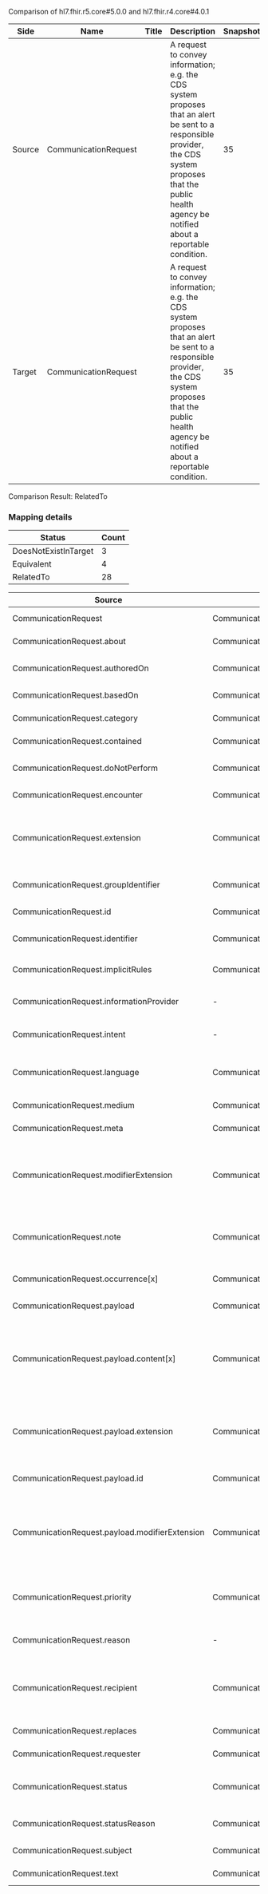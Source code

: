 Comparison of hl7.fhir.r5.core#5.0.0 and hl7.fhir.r4.core#4.0.1

| Side | Name | Title | Description | Snapshot | Differential |
| --- | --- | --- | --- | --- | --- |
| Source | CommunicationRequest |  | A request to convey information; e.g. the CDS system proposes that an alert be sent to a responsible provider, the CDS system proposes that the public health agency be notified about a reportable condition. | 35 | 24 |
| Target | CommunicationRequest |  | A request to convey information; e.g. the CDS system proposes that an alert be sent to a responsible provider, the CDS system proposes that the public health agency be notified about a reportable condition. | 35 | 24 |


Comparison Result: RelatedTo


### Mapping details

| Status | Count |
| ------ | ----- |
DoesNotExistInTarget | 3 |
Equivalent | 4 |
RelatedTo | 28 |


| Source | Target | Status | Message |
| ------ | ------ | ------ | ------- |
| CommunicationRequest | CommunicationRequest | Equivalent | R5 `CommunicationRequest` maps as Equivalent to R4 `CommunicationRequest` |
| CommunicationRequest.about | CommunicationRequest.about | Equivalent | R5 `CommunicationRequest.about` maps as Equivalent to R4 `CommunicationRequest.about` |
| CommunicationRequest.authoredOn | CommunicationRequest.authoredOn | Equivalent | R5 `CommunicationRequest.authoredOn` maps as Equivalent to R4 `CommunicationRequest.authoredOn` |
| CommunicationRequest.basedOn | CommunicationRequest.basedOn | Equivalent | R5 `CommunicationRequest.basedOn` maps as Equivalent to R4 `CommunicationRequest.basedOn` |
| CommunicationRequest.category | CommunicationRequest.category | Equivalent | R5 `CommunicationRequest.category` maps as Equivalent to R4 `CommunicationRequest.category` |
| CommunicationRequest.contained | CommunicationRequest.contained | Equivalent | R5 `CommunicationRequest.contained` maps as Equivalent to R4 `CommunicationRequest.contained` |
| CommunicationRequest.doNotPerform | CommunicationRequest.doNotPerform | Equivalent | R5 `CommunicationRequest.doNotPerform` maps as Equivalent to R4 `CommunicationRequest.doNotPerform` |
| CommunicationRequest.encounter | CommunicationRequest.encounter | Equivalent | R5 `CommunicationRequest.encounter` maps as Equivalent to R4 `CommunicationRequest.encounter` |
| CommunicationRequest.extension | CommunicationRequest.extension | SourceIsBroaderThanTarget | R5 `CommunicationRequest.extension` maps as SourceIsBroaderThanTarget to R4 `CommunicationRequest.extension` - extension has change due to type change: R5 `extension` `Extension` maps as SourceIsBroaderThanTarget for R4 `extension` |
| CommunicationRequest.groupIdentifier | CommunicationRequest.groupIdentifier | Equivalent | R5 `CommunicationRequest.groupIdentifier` maps as Equivalent to R4 `CommunicationRequest.groupIdentifier` |
| CommunicationRequest.id | CommunicationRequest.id | Equivalent | R5 `CommunicationRequest.id` maps as Equivalent to R4 `CommunicationRequest.id` |
| CommunicationRequest.identifier | CommunicationRequest.identifier | Equivalent | R5 `CommunicationRequest.identifier` maps as Equivalent to R4 `CommunicationRequest.identifier` |
| CommunicationRequest.implicitRules | CommunicationRequest.implicitRules | Equivalent | R5 `CommunicationRequest.implicitRules` maps as Equivalent to R4 `CommunicationRequest.implicitRules` |
| CommunicationRequest.informationProvider | - | DoesNotExistInTarget | R5 `CommunicationRequest.informationProvider` does not appear in the target and has no mapping for `CommunicationRequest`. |
| CommunicationRequest.intent | - | DoesNotExistInTarget | R5 `CommunicationRequest.intent` does not appear in the target and has no mapping for `CommunicationRequest`. |
| CommunicationRequest.language | CommunicationRequest.language | RelatedTo | R5 `CommunicationRequest.language` maps as RelatedTo to R4 `CommunicationRequest.language` - language changed the binding strength from Required to Preferred |
| CommunicationRequest.medium | CommunicationRequest.medium | Equivalent | R5 `CommunicationRequest.medium` maps as Equivalent to R4 `CommunicationRequest.medium` |
| CommunicationRequest.meta | CommunicationRequest.meta | Equivalent | R5 `CommunicationRequest.meta` maps as Equivalent to R4 `CommunicationRequest.meta` |
| CommunicationRequest.modifierExtension | CommunicationRequest.modifierExtension | SourceIsBroaderThanTarget | R5 `CommunicationRequest.modifierExtension` maps as SourceIsBroaderThanTarget to R4 `CommunicationRequest.modifierExtension` - modifierExtension has change due to type change: R5 `modifierExtension` `Extension` maps as SourceIsBroaderThanTarget for R4 `modifierExtension` |
| CommunicationRequest.note | CommunicationRequest.note | SourceIsBroaderThanTarget | R5 `CommunicationRequest.note` maps as SourceIsBroaderThanTarget to R4 `CommunicationRequest.note` - note has change due to type change: R5 `note` `Annotation` maps as SourceIsBroaderThanTarget for R4 `note` |
| CommunicationRequest.occurrence[x] | CommunicationRequest.occurrence[x] | Equivalent | R5 `CommunicationRequest.occurrence[x]` maps as Equivalent to R4 `CommunicationRequest.occurrence[x]` |
| CommunicationRequest.payload | CommunicationRequest.payload | Equivalent | R5 `CommunicationRequest.payload` maps as Equivalent to R4 `CommunicationRequest.payload` |
| CommunicationRequest.payload.content[x] | CommunicationRequest.payload.content[x] | RelatedTo | R5 `CommunicationRequest.payload.content[x]` maps as RelatedTo to R4 `CommunicationRequest.payload.content[x]` - content[x] has change due to type change: R5 `content[x]` `Attachment` maps as RelatedTo for R4 `content[x]`; content[x] has change due to type change: R5 content[x] CodeableConcept has no equivalent or mapped type in R4 content[x] |
| CommunicationRequest.payload.extension | CommunicationRequest.payload.extension | SourceIsBroaderThanTarget | R5 `CommunicationRequest.payload.extension` maps as SourceIsBroaderThanTarget to R4 `CommunicationRequest.payload.extension` - extension has change due to type change: R5 `extension` `Extension` maps as SourceIsBroaderThanTarget for R4 `extension` |
| CommunicationRequest.payload.id | CommunicationRequest.payload.id | Equivalent | R5 `CommunicationRequest.payload.id` maps as Equivalent to R4 `CommunicationRequest.payload.id` |
| CommunicationRequest.payload.modifierExtension | CommunicationRequest.payload.modifierExtension | SourceIsBroaderThanTarget | R5 `CommunicationRequest.payload.modifierExtension` maps as SourceIsBroaderThanTarget to R4 `CommunicationRequest.payload.modifierExtension` - modifierExtension has change due to type change: R5 `modifierExtension` `Extension` maps as SourceIsBroaderThanTarget for R4 `modifierExtension` |
| CommunicationRequest.priority | CommunicationRequest.priority | Equivalent | R5 `CommunicationRequest.priority` maps as Equivalent to R4 `CommunicationRequest.priority` - priority has compatible required binding for code type: http://hl7.org/fhir/ValueSet/request-priority|5.0.0 and http://hl7.org/fhir/ValueSet/request-priority|4.0.1 (Equivalent) |
| CommunicationRequest.reason | - | DoesNotExistInTarget | R5 `CommunicationRequest.reason` does not appear in the target and has no mapping for `CommunicationRequest`. |
| CommunicationRequest.recipient | CommunicationRequest.recipient | SourceIsBroaderThanTarget | R5 `CommunicationRequest.recipient` maps as SourceIsBroaderThanTarget to R4 `CommunicationRequest.recipient` - recipient has change due to type change: R5 `recipient` `Reference` maps as SourceIsBroaderThanTarget for R4 `recipient` |
| CommunicationRequest.replaces | CommunicationRequest.replaces | Equivalent | R5 `CommunicationRequest.replaces` maps as Equivalent to R4 `CommunicationRequest.replaces` |
| CommunicationRequest.requester | CommunicationRequest.requester | Equivalent | R5 `CommunicationRequest.requester` maps as Equivalent to R4 `CommunicationRequest.requester` |
| CommunicationRequest.status | CommunicationRequest.status | Equivalent | R5 `CommunicationRequest.status` maps as Equivalent to R4 `CommunicationRequest.status` - status has compatible required binding for code type: http://hl7.org/fhir/ValueSet/request-status|5.0.0 and http://hl7.org/fhir/ValueSet/request-status|4.0.1 (Equivalent) |
| CommunicationRequest.statusReason | CommunicationRequest.statusReason | Equivalent | R5 `CommunicationRequest.statusReason` maps as Equivalent to R4 `CommunicationRequest.statusReason` |
| CommunicationRequest.subject | CommunicationRequest.subject | Equivalent | R5 `CommunicationRequest.subject` maps as Equivalent to R4 `CommunicationRequest.subject` |
| CommunicationRequest.text | CommunicationRequest.text | Equivalent | R5 `CommunicationRequest.text` maps as Equivalent to R4 `CommunicationRequest.text` |

